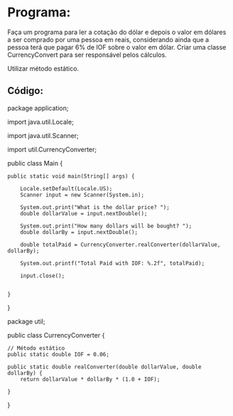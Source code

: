 # Programa:

Faça um programa para ler a cotação do dólar e depois o valor em dólares a ser comprado por uma pessoa em reais,
considerando ainda que a pessoa terá que pagar 6% de IOF sobre o valor em dólar.
Criar uma classe CurrencyConvert para ser responsável pelos cálculos.

Utilizar método estático.

## Código:

package application;

import java.util.Locale;

import java.util.Scanner;

import util.CurrencyConverter;

public class Main {

	public static void main(String[] args) {

		Locale.setDefault(Locale.US);
		Scanner input = new Scanner(System.in);
		
		System.out.print("What is the dollar price? ");
		double dollarValue = input.nextDouble();
		
		System.out.print("How many dollars will be bought? ");
		double dollarBy = input.nextDouble();
		
		double totalPaid = CurrencyConverter.realConverter(dollarValue, dollarBy);
		
		System.out.printf("Total Paid with IOF: %.2f", totalPaid);
		
		input.close();
		

	}

}

package util;

public class CurrencyConverter {
	
	// Método estático
	public static double IOF = 0.06;
	
	public static double realConverter(double dollarValue, double dollarBy) {
		return dollarValue * dollarBy * (1.0 + IOF);

	}

}
